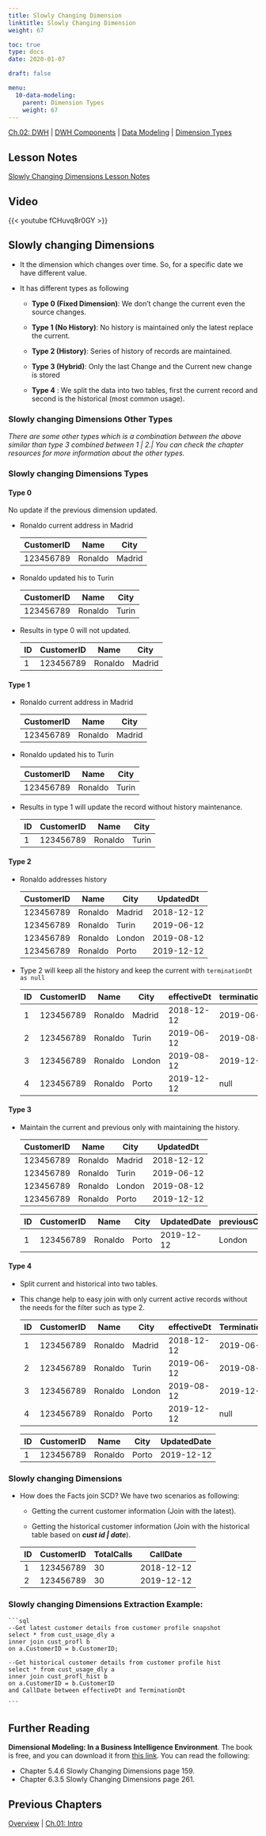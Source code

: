 ```yaml
---
title: Slowly Changing Dimension
linktitle: Slowly Changing Dimension
weight: 67

toc: true
type: docs
date: 2020-01-07

draft: false

menu:
  10-data-modeling:
    parent: Dimension Types
    weight: 67
---
```


[Ch.02: DWH](../../../../../02-dwh) | [DWH Components](../../../../03-architecture/) | [Data Modeling](../../../10-data-modeling/) | [Dimension Types](../../02-dimension-types/)

## Lesson Notes

[Slowly Changing Dimensions Lesson Notes](../07-slowly-changing-dimension.pdf)

## Video

{{< youtube fCHuvq8r0GY >}}

## Slowly changing Dimensions

-   It the dimension which changes over time. So, for a specific date we
    have different value.

-   It has different types as following

    -   **Type 0 (Fixed Dimension)**: We don’t change the current even the
        source changes.

    -   **Type 1 (No History)**: No history is maintained only the latest
        replace the current.

    -   **Type 2 (History)**: Series of history of records are maintained.

    -   **Type 3 (Hybrid)**: Only the last Change and the Current new change
        is stored

    -   **Type 4** : We split the data into two tables, first the current
        record and second is the historical (most common usage).

### Slowly changing Dimensions Other Types

*There are some other types which is a combination between the
above similar than type 3 combined between 1 | 2.|
You can check the chapter resources for more information about the other
types.*

### Slowly changing Dimensions Types

#### Type 0

No update if the previous dimension updated.

- Ronaldo current address in Madrid

    | CustomerID | Name | City|
    |---|---|---|
    | 123456789 | Ronaldo | Madrid|

- Ronaldo updated his to Turin

    | CustomerID | Name | City|
    |---|---|---|
    | 123456789 | Ronaldo | Turin|

- Results in type 0 will not updated.

    | ID | CustomerID | Name | City|
    |---|---|---|---|
    | 1 | 123456789 | Ronaldo | Madrid|

#### Type 1

- Ronaldo current address in Madrid

    | CustomerID | Name | City|
    |---|---|---|
    | 123456789 | Ronaldo | Madrid|

- Ronaldo updated his to Turin

    | CustomerID | Name | City|
    |---|---|---|
    | 123456789 | Ronaldo | Turin|

- Results in type 1 will update the record without history maintenance.

    | ID | CustomerID | Name | City|
    |---|---|---|---|
    | 1 | 123456789 | Ronaldo | Turin|

#### Type 2

- Ronaldo addresses history

    | CustomerID | Name | City | UpdatedDt|
    |---|---|---|---|
    | 123456789 | Ronaldo | Madrid | 2018-12-12|
    | 123456789 | Ronaldo | Turin | 2019-06-12|
    | 123456789 | Ronaldo | London | 2019-08-12|
    | 123456789 | Ronaldo | Porto | 2019-12-12|

- Type 2 will keep all the history and keep the current with `terminationDt as null` 

    | ID | CustomerID | Name | City | effectiveDt | terminationDt | isCurrent|
    |---|---|---|---|---|---|---|
    | 1 | 123456789 | Ronaldo | Madrid | 2018-12-12 | 2019-06-12 | false|
    | 2 | 123456789 | Ronaldo | Turin | 2019-06-12 | 2019-08-12 | false|
    | 3 | 123456789 | Ronaldo | London | 2019-08-12 | 2019-12-12 | false|
    | 4 | 123456789 | Ronaldo | Porto | 2019-12-12 | null | true|

#### Type 3

- Maintain the current and previous only with maintaining the history.

    | CustomerID | Name | City | UpdatedDt|
    |---|---|---|---|
    | 123456789 | Ronaldo | Madrid | 2018-12-12|
    | 123456789 | Ronaldo | Turin | 2019-06-12|
    | 123456789 | Ronaldo | London | 2019-08-12|
    | 123456789 | Ronaldo | Porto | 2019-12-12|

    | ID | CustomerID | Name | City | UpdatedDate | previousCity|
    |---|---|---|---|---|---|
    | 1 | 123456789 | Ronaldo | Porto | 2019-12-12 | London|

#### Type 4

- Split current and historical into two tables. 
- This change help to easy join with only current active records without the needs for the filter such as type 2.

    |ID | CustomerID | Name | City | effectiveDt | TerminationDt|
    |---|---|---|---|---|---|
    |1 | 123456789 | Ronaldo | Madrid | 2018-12-12 | 2019-06-12|
    |2 | 123456789 | Ronaldo | Turin | 2019-06-12 | 2019-08-12|
    |3 | 123456789 | Ronaldo | London | 2019-08-12 | 2019-12-12|
    |4 | 123456789 | Ronaldo | Porto | 2019-12-12 | null|

    | ID | CustomerID | Name | City | UpdatedDate|
    |---|---|---|---|---|
    | 1 | 123456789 | Ronaldo | Porto | 2019-12-12|

### Slowly changing Dimensions

-   How does the Facts join SCD? We have two scenarios as following:

    -   Getting the current customer information (Join with the latest).

    -   Getting the historical customer information (Join with the
        historical table based on ***cust id | date***).

    | ID | CustomerID | TotalCalls | CallDate|
    |---|---|---|---|
    | 1 | 123456789 | 30 | 2018-12-12|
    | 2 | 123456789 | 30 | 2019-12-12|

### Slowly changing Dimensions Extraction Example:

    ```sql
    --Get latest customer details from customer profile snapshot
    select * from cust_usage_dly a 
    inner join cust_profl b 
    on a.CustomerID = b.CustomerID;
    
    --Get historical customer details from customer profile hist
    select * from cust_usage_dly a 
    inner join cust_profl_hist b 
    on a.CustomerID = b.CustomerID
    and CallDate between effectiveDt and TerminationDt 
    
    ```

## Further Reading

**Dimensional Modeling: In a Business Intelligence Environment**. The book is free, and you can download it from [this link](https://www.redbooks.ibm.com/redbooks/pdfs/sg247138.pdf). You can read the following:

- Chapter 5.4.6 Slowly Changing Dimensions page 159.
- Chapter 6.3.5 Slowly Changing Dimensions page 261.
  

## Previous Chapters

[Overview](../../../../../../big-data-in-depth/)  | [Ch.01: Intro](../../../../../01-introduction) 

